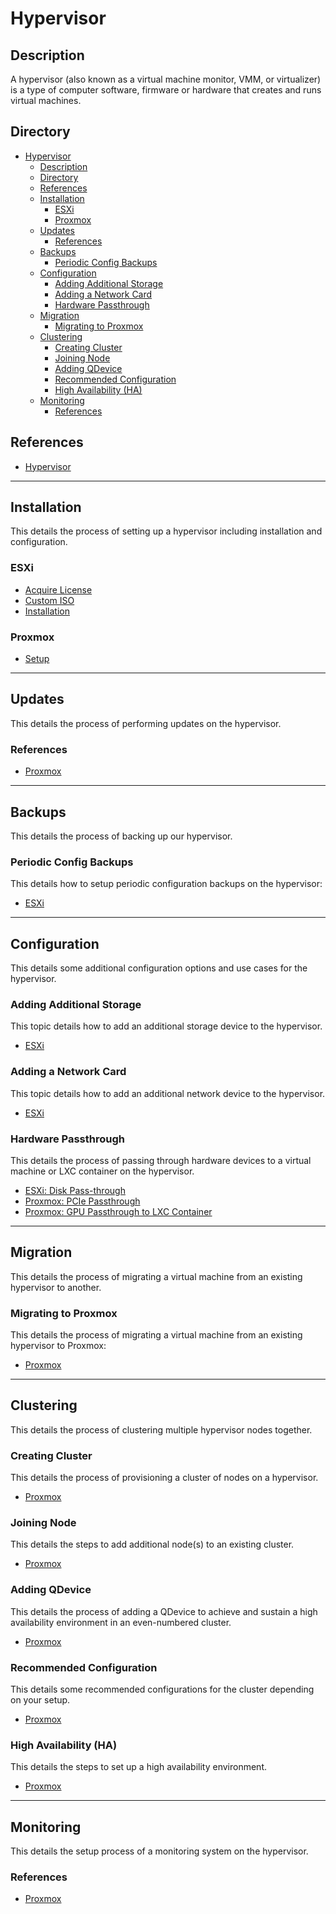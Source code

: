 # Hypervisor

## Description

A hypervisor (also known as a virtual machine monitor, VMM, or virtualizer) is a type of computer software, firmware or hardware that creates and runs virtual machines.

## Directory

- [Hypervisor](#hypervisor)
  - [Description](#description)
  - [Directory](#directory)
  - [References](#references)
  - [Installation](#installation)
    - [ESXi](#esxi)
    - [Proxmox](#proxmox)
  - [Updates](#updates)
    - [References](#references-1)
  - [Backups](#backups)
    - [Periodic Config Backups](#periodic-config-backups)
  - [Configuration](#configuration)
    - [Adding Additional Storage](#adding-additional-storage)
    - [Adding a Network Card](#adding-a-network-card)
    - [Hardware Passthrough](#hardware-passthrough)
  - [Migration](#migration)
    - [Migrating to Proxmox](#migrating-to-proxmox)
  - [Clustering](#clustering)
    - [Creating Cluster](#creating-cluster)
    - [Joining Node](#joining-node)
    - [Adding QDevice](#adding-qdevice)
    - [Recommended Configuration](#recommended-configuration)
    - [High Availability (HA)](#high-availability-ha)
  - [Monitoring](#monitoring)
    - [References](#references-2)

## References

- [Hypervisor](https://en.wikipedia.org/wiki/Hypervisor)

---

## Installation

This details the process of setting up a hypervisor including installation and configuration.

### ESXi

- [Acquire License](../topics/esxi.md#acquire-license)
- [Custom ISO](../topics/esxi.md#custom-iso)
- [Installation](../topics/esxi.md#installation)

### Proxmox

- [Setup](../topics/proxmox.md#setup)

---

## Updates

This details the process of performing updates on the hypervisor.

### References

- [Proxmox](../topics/proxmox.md#updates)

---

## Backups

This details the process of backing up our hypervisor.

### Periodic Config Backups

This details how to setup periodic configuration backups on the hypervisor:

- [ESXi](../topics/esxi.md#periodic-config-backups)

---

## Configuration

This details some additional configuration options and use cases for the hypervisor.

### Adding Additional Storage

This topic details how to add an additional storage device to the hypervisor.

- [ESXi](../topics/esxi.md#adding-a-datastore)

### Adding a Network Card

This topic details how to add an additional network device to the hypervisor.

- [ESXi](../topics/esxi.md#adding-a-network-card)

### Hardware Passthrough

This details the process of passing through hardware devices to a virtual machine or LXC container on the hypervisor.

- [ESXi: Disk Pass-through](../topics/esxi.md#disk-pass-through)
- [Proxmox: PCIe Passthrough](../topics/proxmox.md#pcie-passthrough)
- [Proxmox: GPU Passthrough to LXC Container](../topics/proxmox.md#gpu-passthrough-to-lxc-container)

---

## Migration

This details the process of migrating a virtual machine from an existing hypervisor to another.

### Migrating to Proxmox

This details the process of migrating a virtual machine from an existing hypervisor to Proxmox:

- [Proxmox](../topics/proxmox.md#migrating-to-proxmox)

---

## Clustering

This details the process of clustering multiple hypervisor nodes together.

### Creating Cluster

This details the process of provisioning a cluster of nodes on a hypervisor.

- [Proxmox](../topics/proxmox.md#creating-cluster)

### Joining Node

This details the steps to add additional node(s) to an existing cluster.

- [Proxmox](../topics/proxmox.md#joining-node)

### Adding QDevice

This details the process of adding a QDevice to achieve and sustain a high availability environment in an even-numbered cluster.

- [Proxmox](../topics/proxmox.md#adding-qdevice)

### Recommended Configuration

This details some recommended configurations for the cluster depending on your setup.

- [Proxmox](../topics/proxmox.md#recommended-configuration)

### High Availability (HA)

This details the steps to set up a high availability environment.

- [Proxmox](../topics/proxmox.md#high-availability-ha)

---

## Monitoring

This details the setup process of a monitoring system on the hypervisor.

### References

- [Proxmox](../topics/proxmox.md#monitoring)
